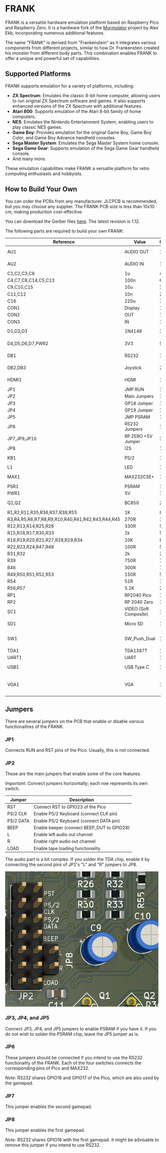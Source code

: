 # FRANK

FRANK is a versatile hardware emulation platform based on Raspberry Pico and Raspberry Zero. It is a hardware fork of the [Murmulator](https://murmulator.ru/) project by Alex Ekb, incorporating numerous additional features.

The name "FRANK" is derived from "Frankenstein" as it integrates various components from different projects, similar to how Dr. Frankenstein created his monster from different body parts. This combination enables FRANK to offer a unique and powerful set of capabilities.

## Supported Platforms

FRANK supports emulation for a variety of platforms, including:

- **ZX Spectrum**: Emulates the classic 8-bit home computer, allowing users to run original ZX Spectrum software and games. It also supports enhanced versions of the ZX Spectrum with additional features.
- **Atari 800**: Supports emulation of the Atari 8-bit family of home computers.
- **NES**: Emulates the Nintendo Entertainment System, enabling users to play classic NES games.
- **Game Boy**: Provides emulation for the original Game Boy, Game Boy Color, and Game Boy Advance handheld consoles.
- **Sega Master System**: Emulates the Sega Master System home console.
- **Sega Game Gear**: Supports emulation of the Sega Game Gear handheld console.
- And many more.

These emulation capabilities make FRANK a versatile platform for retro computing enthusiasts and hobbyists.

## How to Build Your Own

You can order the PCBs from any manufacturer. JLCPCB is recommended, but you may choose any supplier. The FRANK PCB size is less than 10x10 cm, making production cost-effective.

You can download the Gerber files [here](./gerber/). The latest revision is 1.12.

The following parts are required to build your own FRANK:

| Reference | Value                  | Qty | Type               | AliExpress                                                                 |
|-----------|------------------------|-----|--------------------|----------------------------------------------------------------------------|
| AU1       | AUDIO OUT              | 1   | PJ-325C            | [Link](https://www.aliexpress.com/item/1005006710837751.html)               |
| AU2       | AUDIO IN               | 1   | PJ-325C            | [Link](https://www.aliexpress.com/item/1005006710837751.html)               |
| C1,C2,C3,C6 | 1u                   | 4   | Polar              | [Link](https://www.aliexpress.com/item/1005002524973878.html)               |
| C4,C7,C8,C14,C5,C13 | 100n         | 6   | SMD                | [Link](https://www.aliexpress.com/item/32964553793.html)                    |
| C9,C10,C15 | 10u                   | 3   | 0805               | [Link](https://www.aliexpress.com/item/32964553793.html)                    |
| C11,C12   | 10n                    | 2   | 0805               | [Link](https://www.aliexpress.com/item/32964553793.html)                    |
| C16       | 220u                   | 1   | Polar              | [Link](https://www.aliexpress.com/item/1005002524973878.html)               |
| CON1      | Display                | 1   | 2.54               | [Link](https://www.aliexpress.com/item/1005007039504981.html)               |
| CON2      | OUT                    | 1   | 2.54               | [Link](https://www.aliexpress.com/item/1005007039504981.html)               |
| CON3      | IN                     | 1   | 2.54               | [Link](https://www.aliexpress.com/item/1005007039504981.html)               |
| D1,D2,D3  | 1N4148                 | 3   | SOD-323            | [Link](https://www.aliexpress.com/item/1005007681952673.html)               |
| D4,D5,D6,D7,PWR2 | 3V3             | 5   | SOD-323            | [Link](https://www.aliexpress.com/item/32997486634.html)                    |
| DB1       | RS232                  | 1   | DB9 Female         | [Link](https://www.aliexpress.com/item/4000659356343.html)                  |
| DB2,DB3   | Joystick               | 2   | DB9 Female         | [Link](https://www.aliexpress.com/item/4000659356343.html)                  |
| HDMI1     | HDMI                   | 1   | Female 4 DIP       | [Link](https://www.aliexpress.com/item/1005005248842433.html)               |
| JP1       | JMP RUN                | 1   | 2.54               | [Link](https://www.aliexpress.com/item/1005007039504981.html)               |
| JP2       | Main Jumpers           | 1   | 2.54               | [Link](https://www.aliexpress.com/item/1005007039504981.html)               |
| JP3       | GP18 Jumper            | 1   | 2.54               | [Link](https://www.aliexpress.com/item/1005007039504981.html)               |
| JP4       | GP19 Jumper            | 1   | 2.54               | [Link](https://www.aliexpress.com/item/1005007039504981.html)               |
| JP5       | JMP PSRAM              | 1   | 2.54               | [Link](https://www.aliexpress.com/item/1005007039504981.html)               |
| JP6       | RS232 Jumpers          | 1   | 2.54               | [Link](https://www.aliexpress.com/item/1005007039504981.html)               |
| JP7,JP9,JP10 | RP ZERO +5V Jumper  | 3   | 2.54               | [Link](https://www.aliexpress.com/item/1005007039504981.html)               |
| JP8       | I2S                    | 1   | 2.54               | [Link](https://www.aliexpress.com/item/1005007039504981.html)               |
| KB1       | PS/2                   | 1   | PS/2 6P            | [Link](https://www.aliexpress.com/item/4000106131593.html)                  |
| L1        | LED                    | 1   | 0805               | [Link](https://www.aliexpress.com/item/838002118.html)                      |
| MAX1      | MAX232CSE+             | 1   | SO 16PIN           | [Link](https://www.aliexpress.com/item/1005006286473801.html)               |
| PSR1      | PSRAM                  | 1   | SOP8               | [Link](https://www.aliexpress.com/item/1005006440914173.html)               |
| PWR1      | 5V                     | 1   | 2.54               | [Link](https://www.aliexpress.com/item/1005007039504981.html)               |
| Q1,Q2     | BC850                  | 2   | SOT-23             | [Link](https://www.aliexpress.com/item/33017911878.html)                    |
| R1,R2,R11,R35,R36,R37,R38,R55 | 1K | 8   | 0805               | [Link](https://www.aliexpress.com/item/1005005600798857.html)               |
| R3,R4,R5,R6,R7,R8,R9,R10,R40,R41,R42,R43,R44,R45 | 270R | 14 | 0805 | [Link](https://www.aliexpress.com/item/1005005600798857.html)               |
| R12,R13,R14,R25,R26 | 330R         | 5   | 0805               | [Link](https://www.aliexpress.com/item/1005005600798857.html)               |
| R15,R16,R17,R30,R33 | 1k           | 5   | 0805               | [Link](https://www.aliexpress.com/item/1005005600798857.html)               |
| R18,R19,R20,R21,R27,R28,R29,R34 | 10K | 8 | 0805               | [Link](https://www.aliexpress.com/item/1005005600798857.html)               |
| R22,R23,R24,R47,R48 | 100R         | 5   | 0805               | [Link](https://www.aliexpress.com/item/1005005600798857.html)               |
| R31,R32   | 2k                     | 2   | 0805               | [Link](https://www.aliexpress.com/item/1005005600798857.html)               |
| R39       | 750R                   | 1   | 0805               | [Link](https://www.aliexpress.com/item/1005005600798857.html)               |
| R46       | 300R                   | 1   | 0805               | [Link](https://www.aliexpress.com/item/1005005600798857.html)               |
| R49,R50,R51,R52,R53 | 150R         | 5   | 0805               | [Link](https://www.aliexpress.com/item/1005005600798857.html)               |
| R54       | 51R                    | 1   | 0805               | [Link](https://www.aliexpress.com/item/1005005600798857.html)               |
| R56,R57   | 5.1K                   | 2   | 0805               | [Link](https://www.aliexpress.com/item/1005005600798857.html)               |
| RP1       | RP2040 Pico            | 1   | Pico               | [Link](https://www.aliexpress.com/item/1005006055009344.html)               |
| RP2       | RP 2040 Zero           | 1   | Zero               | [Link](https://www.aliexpress.com/item/1005006354505058.html)               |
| SC1       | VIDEO (Soft Composite) | 1   | RCA-103            | [Link](https://www.aliexpress.com/item/1005006152724809.html)               |
| SD1       | Micro SD               | 1   | Push-Push          | [Link](https://www.aliexpress.com/item/1005004214252441.html)               |
| SW1       | SW_Push_Dual           | 1   | 3 x 3 x 1.5 mm     | [Link](https://www.aliexpress.com/item/1005001629293584.html)               |
| TDA1      | TDA1387T               | 1   | SOP-8              | [Link](https://www.aliexpress.com/item/32995595000.html)                    |
| UART1     | UART                   | 1   | 2.54               | [Link](https://www.aliexpress.com/item/1005007039504981.html)               |
| USB1      | USB Type C             | 1   | 16 Pin SMT         | [Link](https://www.aliexpress.com/item/1005005500797563.html)               |
| VGA1      | VGA                    | 1   | DB15 Female 90 Degree | [Link](https://www.aliexpress.com/item/32842951548.html)                  |

## Jumpers

There are several jumpers on the PCB that enable or disable various functionalities of the FRANK.

### JP1

Connects RUN and RST pins of the Pico. Usually, this is not connected.

### JP2

These are the main jumpers that enable some of the core features.

*Important*: Connect jumpers horizontally; each row represents its own switch.

| Jumper     | Description                                |
|------------|--------------------------------------------|
| RST        | Connect RST to GPIO23 of the Pico          |
| PS/2 CLK   | Enable PS/2 Keyboard (connect CLK pin)     |
| PS/2 DATA  | Enable PS/2 Keyboard (connect DATA pin)    |
| BEEP       | Enable beeper (connect BEEP_OUT to GPIO28) |
| L          | Enable left audio out channel              |
| R          | Enable right audio out channel             |
| LOAD       | Enable tape loading functionality          |

The audio part is a bit complex. If you solder the TDA chip, enable it by connecting the second pins of JP2's "L" and "R" jumpers to JP8.

![alt text](images/jp2.png)

### JP3, JP4, and JP5

Connect JP3, JP4, and JP5 jumpers to enable PSRAM if you have it. If you do not wish to solder the PSRAM chip, leave the JP5 jumper as is.

### JP6

These jumpers should be connected if you intend to use the RS232 functionality of the FRANK. Each of the four switches connects the corresponding pins of Pico and MAX232.

*Note*: RS232 shares GPIO16 and GPIO17 of the Pico, which are also used by the gamepad.

### JP7

This jumper enables the second gamepad.

### JP8

This jumper enables the first gamepad.

*Note*: RS232 shares GPIO16 with the first gamepad. It might be advisable to remove this jumper if you intend to use RS232.